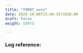 ```yaml
---
title: "f0097_vvvv"
date: 2020-10-06T23:46:33+1010:00
draft: false
weight: 10973

---
```


### Log reference: <no value>

```
